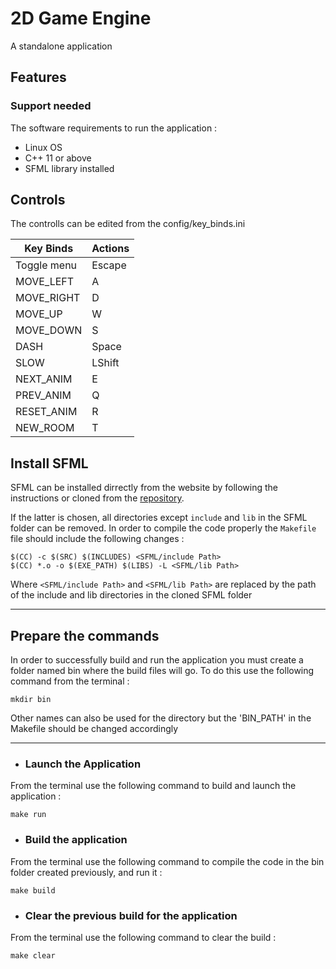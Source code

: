 # 2D Game Engine

A standalone application

## Features

### Support needed

The software requirements to run the application :

- Linux OS 
- C++ 11 or above
- SFML library installed

## Controls

The controlls can be edited from the config/key_binds.ini

Key Binds | Actions 
------------ | ------------- 
Toggle menu | Escape  
MOVE_LEFT   | A
MOVE_RIGHT  | D
MOVE_UP     | W
MOVE_DOWN   | S
DASH        | Space
SLOW        | LShift
NEXT_ANIM   | E
PREV_ANIM   | Q
RESET_ANIM  | R
NEW_ROOM    | T


## Install SFML

SFML can be installed dirrectly from the website by following the instructions or cloned from the [repository](https://github.com/SeptimiuPop/2D-Game-Engine/tree/main/External/SFML).

If the latter is chosen, all directories except `include` and `lib` in the SFML folder can be removed. In order to compile the code properly the `Makefile` file should include the following changes :

```
$(CC) -c $(SRC) $(INCLUDES) <SFML/include Path>
$(CC) *.o -o $(EXE_PATH) $(LIBS) -L <SFML/lib Path> 
```

Where `<SFML/include Path>` and `<SFML/lib Path>` are replaced by the path of the include and lib directories in the cloned SFML folder

---

## Prepare the commands

In order to successfully build and run the application you must create a folder named bin where the build files will go. To do this use the following command from the terminal :

```properties
mkdir bin
```

Other names can also be used for the directory but the 'BIN_PATH' in the Makefile should be changed accordingly

---

- ### Launch the Application

From the terminal use the following command to build and launch the application :

` make run `  

- ### Build the application
From the terminal use the following command to compile the code in the bin folder created previously, and run it :

`make build`

- ### Clear the previous build for the application

From the terminal use the following command to clear the build :

` make clear `
